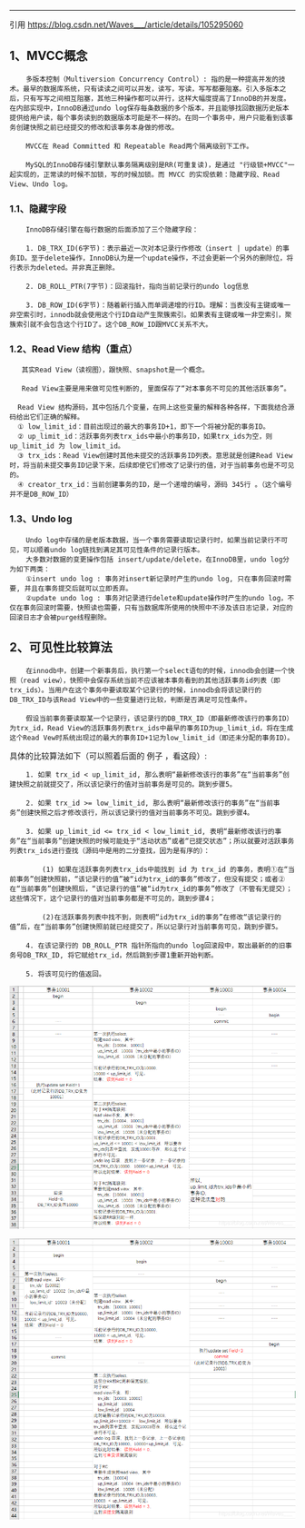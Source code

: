 

------
引用 https://blog.csdn.net/Waves___/article/details/105295060

## 1、MVCC概念
        多版本控制（Multiversion Concurrency Control）: 指的是一种提高并发的技术。最早的数据库系统，只有读读之间可以并发，读写，写读，写写都要阻塞。引入多版本之后，只有写写之间相互阻塞，其他三种操作都可以并行，这样大幅度提高了InnoDB的并发度。在内部实现中，InnoDB通过undo log保存每条数据的多个版本，并且能够找回数据历史版本提供给用户读，每个事务读到的数据版本可能是不一样的。在同一个事务中，用户只能看到该事务创建快照之前已经提交的修改和该事务本身做的修改。

        MVCC在 Read Committed 和 Repeatable Read两个隔离级别下工作。

        MySQL的InnoDB存储引擎默认事务隔离级别是RR(可重复读)，是通过 "行级锁+MVCC"一起实现的，正常读的时候不加锁，写的时候加锁。而 MVCC 的实现依赖：隐藏字段、Read View、Undo log。

### 1.1、隐藏字段
        InnoDB存储引擎在每行数据的后面添加了三个隐藏字段：

        1. DB_TRX_ID(6字节)：表示最近一次对本记录行作修改（insert | update）的事务ID。至于delete操作，InnoDB认为是一个update操作，不过会更新一个另外的删除位，将行表示为deleted。并非真正删除。

        2. DB_ROLL_PTR(7字节)：回滚指针，指向当前记录行的undo log信息

        3. DB_ROW_ID(6字节)：随着新行插入而单调递增的行ID。理解：当表没有主键或唯一非空索引时，innodb就会使用这个行ID自动产生聚簇索引。如果表有主键或唯一非空索引，聚簇索引就不会包含这个行ID了。这个DB_ROW_ID跟MVCC关系不大。
### 1.2、Read View 结构（重点）
       其实Read View（读视图），跟快照、snapshot是一个概念。

       Read View主要是用来做可见性判断的, 里面保存了“对本事务不可见的其他活跃事务”。

      Read View 结构源码，其中包括几个变量，在网上这些变量的解释各种各样，下面我结合源码给出它们正确的解释。
	  ① low_limit_id：目前出现过的最大的事务ID+1，即下一个将被分配的事务ID。
	  ② up_limit_id：活跃事务列表trx_ids中最小的事务ID，如果trx_ids为空，则up_limit_id 为 low_limit_id。
	  ③ trx_ids：Read View创建时其他未提交的活跃事务ID列表。意思就是创建Read View时，将当前未提交事务ID记录下来，后续即使它们修改了记录行的值，对于当前事务也是不可见的。
	  ④ creator_trx_id：当前创建事务的ID，是一个递增的编号，源码 345行 。（这个编号并不是DB_ROW_ID）
### 1.3、Undo log       
        Undo log中存储的是老版本数据，当一个事务需要读取记录行时，如果当前记录行不可见，可以顺着undo log链找到满足其可见性条件的记录行版本。
        大多数对数据的变更操作包括 insert/update/delete，在InnoDB里，undo log分为如下两类：
        ①insert undo log : 事务对insert新记录时产生的undo log, 只在事务回滚时需要, 并且在事务提交后就可以立即丢弃。
        ②update undo log : 事务对记录进行delete和update操作时产生的undo log，不仅在事务回滚时需要，快照读也需要，只有当数据库所使用的快照中不涉及该日志记录，对应的回滚日志才会被purge线程删除。
## 2、可见性比较算法
        在innodb中，创建一个新事务后，执行第一个select语句的时候，innodb会创建一个快照（read view），快照中会保存系统当前不应该被本事务看到的其他活跃事务id列表（即trx_ids）。当用户在这个事务中要读取某个记录行的时候，innodb会将该记录行的DB_TRX_ID与该Read View中的一些变量进行比较，判断是否满足可见性条件。

        假设当前事务要读取某一个记录行，该记录行的DB_TRX_ID（即最新修改该行的事务ID）为trx_id，Read View的活跃事务列表trx_ids中最早的事务ID为up_limit_id，将在生成这个Read Vew时系统出现过的最大的事务ID+1记为low_limit_id（即还未分配的事务ID）。

具体的比较算法如下（可以照着后面的 例子 ，看这段）:

        1. 如果 trx_id < up_limit_id, 那么表明“最新修改该行的事务”在“当前事务”创建快照之前就提交了，所以该记录行的值对当前事务是可见的。跳到步骤5。

        2. 如果 trx_id >= low_limit_id, 那么表明“最新修改该行的事务”在“当前事务”创建快照之后才修改该行，所以该记录行的值对当前事务不可见。跳到步骤4。

        3. 如果 up_limit_id <= trx_id < low_limit_id, 表明“最新修改该行的事务”在“当前事务”创建快照的时候可能处于“活动状态”或者“已提交状态”；所以就要对活跃事务列表trx_ids进行查找（源码中是用的二分查找，因为是有序的）：

            (1) 如果在活跃事务列表trx_ids中能找到 id 为 trx_id 的事务，表明①在“当前事务”创建快照前，“该记录行的值”被“id为trx_id的事务”修改了，但没有提交；或者②在“当前事务”创建快照后，“该记录行的值”被“id为trx_id的事务”修改了（不管有无提交）；这些情况下，这个记录行的值对当前事务都是不可见的，跳到步骤4；

            (2)在活跃事务列表中找不到，则表明“id为trx_id的事务”在修改“该记录行的值”后，在“当前事务”创建快照前就已经提交了，所以记录行对当前事务可见，跳到步骤5。

        4. 在该记录行的 DB_ROLL_PTR 指针所指向的undo log回滚段中，取出最新的的旧事务号DB_TRX_ID, 将它赋给trx_id，然后跳到步骤1重新开始判断。

        5. 将该可见行的值返回。
![d-4-mysql-MVCC-1.png](imgs/d-4-mysql-MVCC-1.png)

![d-4-mysql-MVCC-2.png](imgs/d-4-mysql-MVCC-2.png)